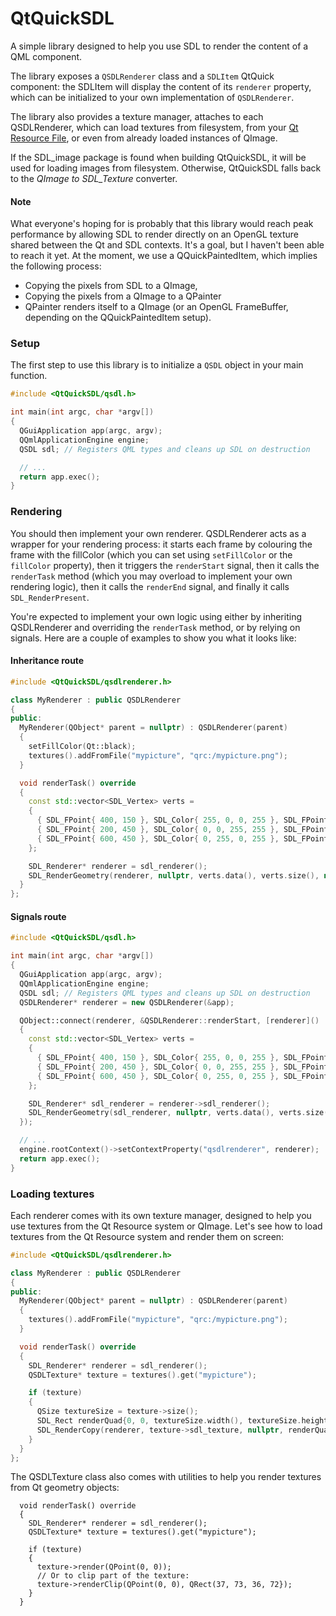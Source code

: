 # QtQuickSDL

A simple library designed to help you use SDL to render the content of a QML component.

The library exposes a `QSDLRenderer` class and a `SDLItem` QtQuick component: the SDLItem will display the content of its `renderer` property, which can be initialized to your own implementation of `QSDLRenderer`.

The library also provides a texture manager, attaches to each QSDLRenderer, which can load textures from filesystem, from your [Qt Resource File](https://doc.qt.io/qt-6/resources.html), or even from already loaded instances of QImage.

If the SDL_image package is found when building QtQuickSDL, it will be used for loading images from filesystem. Otherwise, QtQuickSDL falls back to the _QImage to SDL_Texture_ converter.

#### Note

What everyone's hoping for is probably that this library would reach peak performance by allowing SDL to render directly on an OpenGL texture shared between the Qt and SDL contexts.
It's a goal, but I haven't been able to reach it yet. At the moment, we use a QQuickPaintedItem, which implies the following process:
- Copying the pixels from SDL to a QImage,
- Copying the pixels from a QImage to a QPainter
- QPainter renders itself to a QImage (or an OpenGL FrameBuffer, depending on the QQuickPaintedItem setup).

### Setup

The first step to use this library is to initialize a `QSDL` object in your main function.
```c++
#include <QtQuickSDL/qsdl.h>

int main(int argc, char *argv[])
{
  QGuiApplication app(argc, argv);
  QQmlApplicationEngine engine;
  QSDL sdl; // Registers QML types and cleans up SDL on destruction

  // ...
  return app.exec();
}
```
### Rendering

You should then implement your own renderer. QSDLRenderer acts as a wrapper for your rendering process: it starts each frame by colouring the frame with the fillColor
(which you can set using `setFillColor` or the `fillColor` property), then it triggers the `renderStart` signal, then it calls the `renderTask` method (which you may
overload to implement your own rendering logic), then it calls the `renderEnd` signal, and finally it calls `SDL_RenderPresent`.

You're expected to implement your own logic using either by inheriting QSDLRenderer and overriding the `renderTask` method, or by relying on signals. Here are a couple
of examples to show you what it looks like:

#### Inheritance route

```c++
#include <QtQuickSDL/qsdlrenderer.h>

class MyRenderer : public QSDLRenderer
{
public:
  MyRenderer(QObject* parent = nullptr) : QSDLRenderer(parent)
  {
    setFillColor(Qt::black);
    textures().addFromFile("mypicture", "qrc:/mypicture.png");
  }

  void renderTask() override
  {
    const std::vector<SDL_Vertex> verts =
    {
      { SDL_FPoint{ 400, 150 }, SDL_Color{ 255, 0, 0, 255 }, SDL_FPoint{ 0 }, },
      { SDL_FPoint{ 200, 450 }, SDL_Color{ 0, 0, 255, 255 }, SDL_FPoint{ 0 }, },
      { SDL_FPoint{ 600, 450 }, SDL_Color{ 0, 255, 0, 255 }, SDL_FPoint{ 0 }, },
    };

    SDL_Renderer* renderer = sdl_renderer();
    SDL_RenderGeometry(renderer, nullptr, verts.data(), verts.size(), nullptr, 0);
  }
};
```

#### Signals route

```c++
#include <QtQuickSDL/qsdl.h>

int main(int argc, char *argv[])
{
  QGuiApplication app(argc, argv);
  QQmlApplicationEngine engine;
  QSDL sdl; // Registers QML types and cleans up SDL on destruction
  QSDLRenderer* renderer = new QSDLRenderer(&app);

  QObject::connect(renderer, &QSDLRenderer::renderStart, [renderer]()
  {
    const std::vector<SDL_Vertex> verts =
    {
      { SDL_FPoint{ 400, 150 }, SDL_Color{ 255, 0, 0, 255 }, SDL_FPoint{ 0 }, },
      { SDL_FPoint{ 200, 450 }, SDL_Color{ 0, 0, 255, 255 }, SDL_FPoint{ 0 }, },
      { SDL_FPoint{ 600, 450 }, SDL_Color{ 0, 255, 0, 255 }, SDL_FPoint{ 0 }, },
    };

    SDL_Renderer* sdl_renderer = renderer->sdl_renderer();
    SDL_RenderGeometry(sdl_renderer, nullptr, verts.data(), verts.size(), nullptr, 0);
  });

  // ...
  engine.rootContext()->setContextProperty("qsdlrenderer", renderer);
  return app.exec();
}
```

### Loading textures

Each renderer comes with its own texture manager, designed to help you use textures from the Qt Resource system or QImage. Let's see how to load textures from the Qt Resource system and render them on screen:

```c++
#include <QtQuickSDL/qsdlrenderer.h>

class MyRenderer : public QSDLRenderer
{
public:
  MyRenderer(QObject* parent = nullptr) : QSDLRenderer(parent)
  {
    textures().addFromFile("mypicture", "qrc:/mypicture.png");
  }

  void renderTask() override
  {
    SDL_Renderer* renderer = sdl_renderer();
    QSDLTexture* texture = textures().get("mypicture");

    if (texture)
    {
      QSize textureSize = texture->size();
      SDL_Rect renderQuad{0, 0, textureSize.width(), textureSize.height()};
      SDL_RenderCopy(renderer, texture->sdl_texture, nullptr, renderQuad);
    }
  }
};
```

The QSDLTexture class also comes with utilities to help you render textures from Qt geometry objects:
```
  void renderTask() override
  {
    SDL_Renderer* renderer = sdl_renderer();
    QSDLTexture* texture = textures().get("mypicture");

    if (texture)
    {
      texture->render(QPoint(0, 0));
      // Or to clip part of the texture:
      texture->renderClip(QPoint(0, 0), QRect(37, 73, 36, 72});
    }
  }
```
